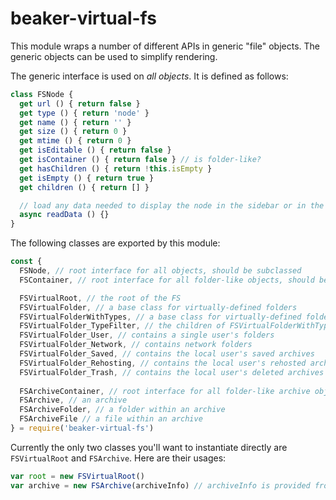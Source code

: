 # beaker-virtual-fs

This module wraps a number of different APIs in generic "file" objects. The generic objects can be used to simplify rendering.

The generic interface is used on *all objects*. It is defined as follows:

```js
class FSNode {
  get url () { return false }
  get type () { return 'node' }
  get name () { return '' }
  get size () { return 0 }
  get mtime () { return 0 }
  get isEditable () { return false }
  get isContainer () { return false } // is folder-like?
  get hasChildren () { return !this.isEmpty }
  get isEmpty () { return true }
  get children () { return [] }

  // load any data needed to display the node in the sidebar or in the expanded state
  async readData () {}
}
```

The following classes are exported by this module:

```js
const {
  FSNode, // root interface for all objects, should be subclassed
  FSContainer, // root interface for all folder-like objects, should be subclassed

  FSVirtualRoot, // the root of the FS
  FSVirtualFolder, // a base class for virtually-defined folders
  FSVirtualFolderWithTypes, // a base class for virtually-defined folders that have type-filters as their children
  FSVirtualFolder_TypeFilter, // the children of FSVirtualFolderWithTypes, applies a type filter to its parent's children
  FSVirtualFolder_User, // contains a single user's folders
  FSVirtualFolder_Network, // contains network folders
  FSVirtualFolder_Saved, // contains the local user's saved archives
  FSVirtualFolder_Rehosting, // contains the local user's rehosted archives
  FSVirtualFolder_Trash, // contains the local user's deleted archives
  
  FSArchiveContainer, // root interface for all folder-like archive objects, should be subclassed
  FSArchive, // an archive
  FSArchiveFolder, // a folder within an archive
  FSArchiveFile // a file within an archive
} = require('beaker-virtual-fs')
```

Currently the only two classes you'll want to instantiate directly are `FSVirtualRoot` and `FSArchive`. Here are their usages:

```js
var root = new FSVirtualRoot()
var archive = new FSArchive(archiveInfo) // archiveInfo is provided from beaker.archives or DatArchive#getInfo()
```